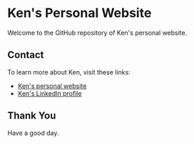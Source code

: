 # Ken's Personal Website

Welcome to the GitHub repository of Ken's personal website.

## Contact

To learn more about Ken, visit these links:
* [Ken's personal website](http://www.kenluy.com)
* [Ken's LinkedIn profile](https://www.linkedin.com/in/kenluy)

## Thank You

Have a good day.

